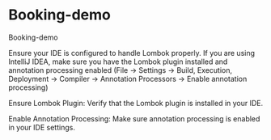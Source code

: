 # Booking-demo
Booking-demo

Ensure your IDE is configured to handle Lombok properly. If you are using IntelliJ IDEA, make sure you have the Lombok plugin installed and annotation processing enabled (File -> Settings -> Build, Execution, Deployment -> Compiler -> Annotation Processors -> Enable annotation processing)

Ensure Lombok Plugin: Verify that the Lombok plugin is installed in your IDE.

Enable Annotation Processing: Make sure annotation processing is enabled in your IDE settings.
